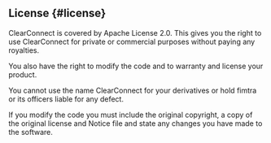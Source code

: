 ## License {#license}

ClearConnect is covered by Apache License 2.0\. This gives you the right to use ClearConnect for private or commercial purposes without paying any royalties.

You also have the right to modify the code and to warranty and license your product.

You cannot use the name ClearConnect for your derivatives or hold fimtra or its officers liable for any defect.

If you modify the code you must include the original copyright, a copy of the original license and Notice file and state any changes you have made to the software.